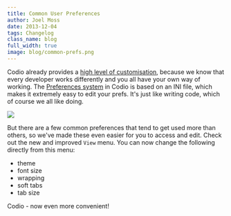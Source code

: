 ```yaml
---
title: Common User Preferences
author: Joel Moss
date: 2013-12-04
tags: Changelog
class_name: blog
full_width: true
image: blog/common-prefs.png
---
```


Codio already provides a [high level of customisation](/s/docs/settings-prefs/prefs-list/), because we know that every developer works differently and you all have your own way of working. The [Preferences system](https://codio.com/s/docs/settings-prefs/) in Codio is based on an INI file, which makes it extremely easy to edit your prefs. It's just like writing code, which of course we all like doing.

![](blog/prefs.png)

But there are a few common preferences that tend to get used more than others, so we've made these even easier for you to access and edit. Check out the new and improved `View` menu. You can now change the following directly from this menu:

- theme
- font size
- wrapping
- soft tabs
- tab size

Codio - now even more convenient!